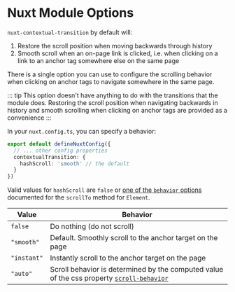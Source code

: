 # Nuxt Module Options

`nuxt-contextual-transition` by default will:

1. Restore the scroll position when moving backwards through history
2. Smooth scroll when an on-page link is clicked, i.e. when clicking on a link to an anchor tag somewhere else on the same page

There is a single option you can use to configure the scrolling behavior when clicking on anchor tags to navigate somewhere in the same page.

::: tip
This option doesn't have anything to do with the transitions that the module does. Restoring the scroll position when navigating backwards in history and smooth scrolling when clicking on anchor tags are provided as a convenience
:::

In your `nuxt.config.ts`, you can specify a behavior:

```ts
export default defineNuxtConfig({
  // ... other config properties
  contextualTransition: {
    hashScroll: 'smooth' // the default
  }
})
```

Valid values for `hashScroll` are `false` or [one of the `behavior` options](https://developer.mozilla.org/en-US/docs/Web/API/Element/scrollTo) documented for the `scrollTo` method for `Element`.

| Value     | Behavior |
| --------- | -------- |
| `false` | Do nothing (do not scroll) |
| `"smooth"` | Default. Smoothly scroll to the anchor target on the page |
| `"instant"` | Instantly scroll to the anchor target on the page |
| `"auto"` | Scroll behavior is determined by the computed value of the css property [`scroll-behavior`](https://developer.mozilla.org/en-US/docs/Web/CSS/scroll-behavior) |

